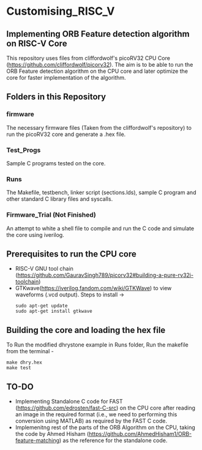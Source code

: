 # Customising_RISC_V
## Implementing ORB Feature detection algorithm on RISC-V Core
This repository uses files from cliffordwolf's picoRV32 CPU Core (https://github.com/cliffordwolf/picorv32).
The aim is to be able to run the ORB Feature detection algorithm on the CPU core and later optimize the core for faster implementation of the algorithm.

## Folders in this Repository
### firmware
The necessary firmware files (Taken from the cliffordwolf's repository) to run the picoRV32 core and generate a .hex file.

### Test_Progs
Sample C programs tested on the core.

### Runs
The Makefile, testbench, linker script (sections.lds), sample C program and other standard C library files and syscalls. 

### Firmware_Trial (Not Finished)
An attempt to white a shell file to compile and run the C code and simulate the core using iverilog.

## Prerequisites to run the CPU core
* RISC-V GNU tool chain (https://github.com/GauravSingh789/picorv32#building-a-pure-rv32i-toolchain)
* GTKwave(https://iverilog.fandom.com/wiki/GTKWave) to view waveforms (.vcd output). 
  Steps to install -> 
  ```
  sudo apt-get update
  sudo apt-get install gtkwave
  ```
## Building the core and loading the hex file 
To Run the modified dhrystone example in Runs folder, Run the makefile from the terminal - 
  ```
  make dhry.hex
  make test
  ```
  
## TO-DO
 * Implementing Standalone C code for FAST (https://github.com/edrosten/fast-C-src) on the CPU core after reading an image in the required format (i.e., we need to performing this conversion using MATLAB) as required by the FAST C code.
 * Implemenitng rest of the parts of the ORB Algorithm on the CPU, taking the code by Ahmed Hisham (https://github.com/AhmedHisham1/ORB-feature-matching) as the reference for the standalone code.
  
  

